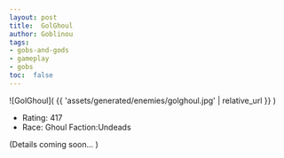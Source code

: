 ```yaml
---
layout: post
title:  GolGhoul
author: Goblinou
tags:
- gobs-and-gods
- gameplay
- gobs
toc:  false
---
```


![GolGhoul]( {{ 'assets/generated/enemies/golghoul.jpg' | relative_url }} )
- Rating: 417
- Race: Ghoul  Faction:Undeads

(Details coming soon... )